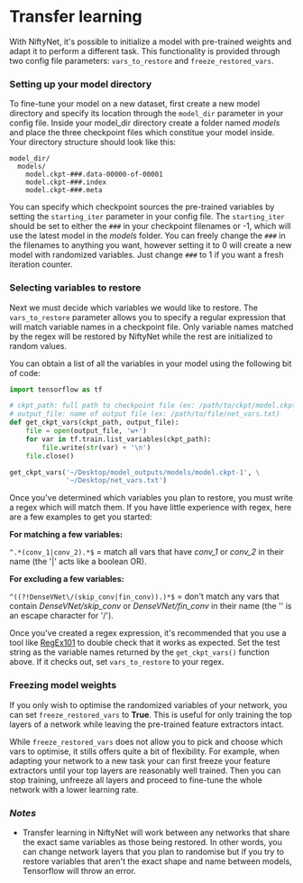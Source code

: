 # Transfer learning

With NiftyNet, it's possible to initialize a model with pre-trained weights and
adapt it to perform a different task. This functionality is provided through two
config file parameters: `vars_to_restore` and `freeze_restored_vars`.

### Setting up your model directory

To fine-tune your model on a new dataset, first create a new model directory and
specify its location through the `model_dir` parameter in your config file.
Inside your model_dir directory create a folder named *models* and place the
three checkpoint files which constitue your model inside. Your directory
structure should look like this:

```
model_dir/  
  models/  
    model.ckpt-###.data-00000-of-00001  
    model.ckpt-###.index  
    model.ckpt-###.meta
```

You can specify which checkpoint sources the pre-trained variables by
setting the `starting_iter` parameter in your config file. The `starting_iter`
should be set to either the `###` in your checkpoint filenames or -1, which will
use the latest model in the *models* folder. You can freely change the `###` in
the filenames to anything you want, however setting it to 0 will create a new
model with randomized variables. Just change `###` to 1 if you want a fresh
iteration counter.

### Selecting variables to restore

Next we must decide which variables we would like to restore. The
`vars_to_restore` parameter allows you to specify a regular expression that
will match variable names in a checkpoint file. Only variable names matched by
the regex will be restored by NiftyNet while the rest are initialized to
random values.

You can obtain a list of all the variables in your model using the following
bit of code:

```python
import tensorflow as tf

# ckpt_path: full path to checkpoint file (ex: /path/to/ckpt/model.ckpt-###)
# output_file: name of output file (ex: /path/to/file/net_vars.txt)
def get_ckpt_vars(ckpt_path, output_file):
    file = open(output_file, 'w+')
    for var in tf.train.list_variables(ckpt_path):
        file.write(str(var) + '\n')
    file.close()

get_ckpt_vars('~/Desktop/model_outputs/models/model.ckpt-1', \
              '~/Desktop/net_vars.txt')
```

Once you've determined which variables you plan to restore, you must write a
regex which will match them. If you have little experience with regex, here are
a few examples to get you started:

**For matching a few variables:**

`^.*(conv_1|conv_2).*$` = match all vars that have *conv_1* or *conv_2* in
their name (the '|' acts like a boolean OR).

**For excluding a few variables:**

`^((?!DenseVNet\/(skip_conv|fin_conv)).)*$` = don't match any vars that contain
*DenseVNet/skip_conv* or *DenseVNet/fin_conv* in their name (the '\' is an
escape character for '/').

Once you've created a regex expression, it's recommended that you use a tool
like [RegEx101](https://regex101.com) to double check that it works as
expected. Set the test string as the variable names returned by the
`get_ckpt_vars()` function above. If it checks out, set `vars_to_restore` to
your regex.


### Freezing model weights

If you only wish to optimise the randomized variables of your network, you can
set `freeze_restored_vars` to **True**. This is useful for only training the top
layers of a network while leaving the pre-trained feature extractors intact.

While `freeze_restored_vars` does not allow you to pick and choose which vars
to optimise, it stills offers quite a bit of flexibility. For example, when
adapting your network to a new task your can first freeze your feature
extractors until your top layers are reasonably well trained. Then you can stop
training, unfreeze all layers and proceed to fine-tune the whole network
with a lower learning rate.


### *Notes*

- Transfer learning in NiftyNet will work between any networks that share the
exact same variables as those being restored. In other words, you can change
network layers that you plan to randomise but if you try to restore variables
that aren't the exact shape and name between models, Tensorflow will throw an
error.
